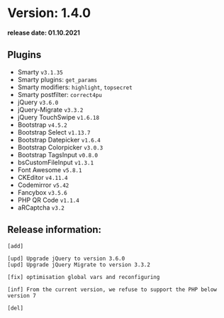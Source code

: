Version: 1.4.0
========================
**release date:	01.10.2021**

Plugins
-------
- Smarty                `v3.1.35`
- Smarty plugins:       `get_params`
- Smarty modifiers:     `highlight`, `topsecret`
- Smarty postfilter:    `correct4pu`
- jQuery                `v3.6.0`
- jQuery-Migrate        `v3.3.2`
- jQuery TouchSwipe     `v1.6.18`
- Bootstrap             `v4.5.2`
- Bootstrap Select      `v1.13.7`
- Bootstrap Datepicker  `v1.6.4`
- Bootstrap Colorpicker `v3.0.3`
- Bootstrap TagsInput   `v0.8.0`
- bsCustomFileInput     `v1.3.1`
- Font Awesome          `v5.8.1`
- CKEditor              `v4.11.4`
- Codemirror            `v5.42`
- Fancybox	            `v3.5.6`
- PHP QR Code           `v1.1.4`
- aRCaptcha             `v3.2`


Release information:
-------------
	[add] 
	
	[upd] Upgrade jQuery to version 3.6.0
	[upd] Upgrade jQuery Migrate to version 3.3.2
	
	[fix] optimisation global vars and reconfiguring
	
	[inf] From the current version, we refuse to support the PHP below version 7
	
	[del] 